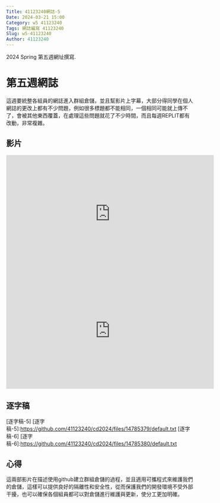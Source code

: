 ```yaml
---
Title: 41123240網誌-5
Date: 2024-03-21 15:00
Category: w5 41123240
Tags: 網誌編寫 41123240
Slug: w5-41123240
Author: 41123240
---
```


2024 Spring 第五週網址撰寫.

<!-- PELICAN_END_SUMMARY -->

# 第五週網誌
這週要統整各組員的網誌進入群組倉儲，並且幫影片上字幕，大部分得同學在個人網誌的更改上都有不少問題，例如很多標題都不能相同，一個相同可能就上傳不了，會被其他東西覆蓋，在處理這些問題就花了不少時間，而且每週REPLIT都有改動，非常複雜。
## 影片


<iframe width="560" height="315" src="https://www.youtube.com/embed/Yv3NHqIMfBg?si=CxZyojD-lTvFwfJV" title="YouTube video player" frameborder="0" allow="accelerometer; autoplay; clipboard-write; encrypted-media; gyroscope; picture-in-picture; web-share" referrerpolicy="strict-origin-when-cross-origin" allowfullscreen></iframe>


<iframe width="560" height="315" src="https://www.youtube.com/embed/_YEH3mj_yoM?si=hKp89FxmspVMrJrp" title="YouTube video player" frameborder="0" allow="accelerometer; autoplay; clipboard-write; encrypted-media; gyroscope; picture-in-picture; web-share" referrerpolicy="strict-origin-when-cross-origin" allowfullscreen></iframe>

## 逐字稿
[逐字稿-5]
[逐字稿-5]:https://github.com/41123240/cd2024/files/14785379/default.txt
[逐字稿-6]
[逐字稿-6]:https://github.com/41123240/cd2024/files/14785380/default.txt
## 心得
這兩部影片在描述使用github建立群組倉儲的過程，並且適用可攜程式來維護我們的倉儲，這樣可以提供良好的隔離性和安全性，從而保護我們的開發環境不受外部干擾，也可以確保各個組員都可以對倉儲進行維護與更新，使分工更加明確。